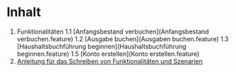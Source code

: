 Inhalt
======

1. Funktionalitäten
    1.1 [Anfangsbestand verbuchen](Anfangsbestand verbuchen.feature)
    1.2 [Ausgabe buchen](Ausgaben buchen.feature)
    1.3 [Haushaltsbuchführung beginnen](Haushaltsbuchführung beginnen.feature)
    1.5 [Konto erstellen](Konto erstellen.feature)
2. [Anleitung für das Schreiben von Funktionalitäten und Szenarien](Anleitung.md)